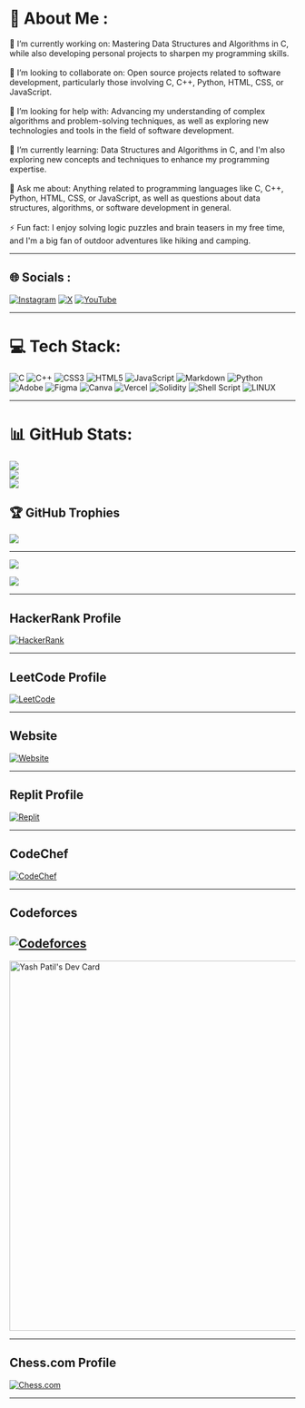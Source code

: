# 💫 About Me :


🔭 I’m currently working on: Mastering Data Structures and Algorithms in C, while also developing personal projects to sharpen my programming skills.<br><br>👯 I’m looking to collaborate on: Open source projects related to software development, particularly those involving C, C++, Python, HTML, CSS, or JavaScript.<br><br>🤝 I’m looking for help with: Advancing my understanding of complex algorithms and problem-solving techniques, as well as exploring new technologies and tools in the field of software development.<br><br>🌱 I’m currently learning: Data Structures and Algorithms in C, and I'm also exploring new concepts and techniques to enhance my programming expertise.<br><br>💬 Ask me about: Anything related to programming languages like C, C++, Python, HTML, CSS, or JavaScript, as well as questions about data structures, algorithms, or software development in general.<br><br>⚡ Fun fact: I enjoy solving logic puzzles and brain teasers in my free time, and I'm a big fan of outdoor adventures like hiking and camping.

---

## 🌐 Socials :
[![Instagram](https://img.shields.io/badge/Instagram-%23E4405F.svg?logo=Instagram&logoColor=white)](https://instagram.com/_patilyashh) [![X](https://img.shields.io/badge/X-black.svg?logo=X&logoColor=white)](https://x.com/yashpatil_01) [![YouTube](https://img.shields.io/badge/YouTube-%23FF0000.svg?logo=YouTube&logoColor=white)](https://youtube.com/@i_am_yash_patil) 

---

# 💻 Tech Stack:
![C](https://img.shields.io/badge/c-%2300599C.svg?style=for-the-badge&logo=c&logoColor=white) ![C++](https://img.shields.io/badge/c++-%2300599C.svg?style=for-the-badge&logo=c%2B%2B&logoColor=white) ![CSS3](https://img.shields.io/badge/css3-%231572B6.svg?style=for-the-badge&logo=css3&logoColor=white) ![HTML5](https://img.shields.io/badge/html5-%23E34F26.svg?style=for-the-badge&logo=html5&logoColor=white) ![JavaScript](https://img.shields.io/badge/javascript-%23323330.svg?style=for-the-badge&logo=javascript&logoColor=%23F7DF1E) ![Markdown](https://img.shields.io/badge/markdown-%23000000.svg?style=for-the-badge&logo=markdown&logoColor=white) ![Python](https://img.shields.io/badge/python-3670A0?style=for-the-badge&logo=python&logoColor=ffdd54) ![Adobe](https://img.shields.io/badge/adobe-%23FF0000.svg?style=for-the-badge&logo=adobe&logoColor=white) ![Figma](https://img.shields.io/badge/figma-%23F24E1E.svg?style=for-the-badge&logo=figma&logoColor=white) ![Canva](https://img.shields.io/badge/Canva-%2300C4CC.svg?style=for-the-badge&logo=Canva&logoColor=white) 
![Vercel](https://img.shields.io/badge/vercel-%23000000.svg?style=for-the-badge&logo=vercel&logoColor=white)
![Solidity](https://img.shields.io/badge/Solidity-%23363636.svg?style=for-the-badge&logo=solidity&logoColor=white)
![Shell Script](https://img.shields.io/badge/shell_script-%23121011.svg?style=for-the-badge&logo=gnu-bash&logoColor=white)
![LINUX](https://img.shields.io/badge/Linux-FCC624?style=for-the-badge&logo=linux&logoColor=black)

---

# 📊 GitHub Stats:
![](https://github-readme-stats.vercel.app/api?username=Patilyashh&theme=tokyonight&hide_border=false&include_all_commits=true&count_private=true)<br/>
![](https://github-readme-streak-stats.herokuapp.com/?user=Patilyashh&theme=tokyonight&hide_border=false)<br/>
![](https://github-readme-stats.vercel.app/api/top-langs/?username=Patilyashh&theme=tokyonight&hide_border=false&include_all_commits=true&count_private=true&layout=compact)



## 🏆 GitHub Trophies
![](https://github-profile-trophy.vercel.app/?username=Patilyashh&theme=discord&no-frame=false&no-bg=false&margin-w=4)

---
[![](https://visitcount.itsvg.in/api?id=Patilyashh&icon=0&color=0)](https://visitcount.itsvg.in)

<!-- Proudly created with GPRM ( https://gprm.itsvg.in ) -->


![](https://github-contributor-stats.vercel.app/api?username=PATILYASHH&limit=5&theme=tokyonight&combine_all_yearly_contributions=true)

---

## HackerRank Profile
[![HackerRank](https://img.shields.io/badge/HackerRank-%23239120.svg?style=for-the-badge&logo=HackerRank&logoColor=white)](https://www.hackerrank.com/profile/patilyashh)

---
## LeetCode Profile
[![LeetCode](https://img.shields.io/badge/LeetCode-%23FFA116.svg?style=for-the-badge&logo=LeetCode&logoColor=white)](https://leetcode.com/PATILYASHH)

---

## Website
[![Website](https://img.shields.io/badge/Website-%23000000.svg?style=for-the-badge&logo=Google%20Chrome&logoColor=white)](https://patilyash.vercel.app)

---
## Replit Profile
[![Replit](https://img.shields.io/badge/Replit-%230D101E.svg?style=for-the-badge&logo=replit&logoColor=white)](https://replit.com/@yash0305)

---
## CodeChef
[![CodeChef](https://img.shields.io/badge/CodeChef-%235B4638.svg?style=for-the-badge&logo=CodeChef&logoColor=white)](https://www.codechef.com/users/patilyashh)

---
## Codeforces
[![Codeforces](https://img.shields.io/badge/Codeforces-%231F8ACB.svg?style=for-the-badge&logo=Codeforces&logoColor=white)](https://codeforces.com/profile/patilyashh)
---

<a href="https://app.daily.dev/patilyash"><img src="https://api.daily.dev/devcards/v2/yGp7CAsw5QakXtwSXwq9K.png?r=ts4&type=wide" width="652" alt="Yash Patil's Dev Card"/></a>

---
## Chess.com Profile
[![Chess.com](https://img.shields.io/badge/Chess.com-%23009ACD.svg?style=for-the-badge&logo=chess.com&logoColor=white)](https://www.chess.com/member/patilyashh)

---
